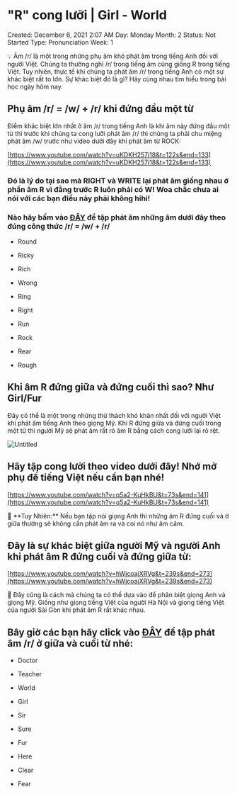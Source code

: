 # "R" cong lưỡi | Girl - World

Created: December 6, 2021 2:07 AM
Day: Monday
Month: 2
Status: Not Started
Type: Pronunciation
Week: 1

<aside>
💡 Âm /r/ là một trong những phụ âm khó phát âm trong tiếng Anh đối với người Việt. Chúng ta thường nghĩ /r/ trong tiếng âm cũng giống R trong tiếng Việt. Tuy nhiên, thực tế khi chúng ta phát âm /r/ trong tiếng Anh có một sự khác biệt rất to lớn. Sự khác biệt đó là gì? Hãy cùng nhau tìm hiểu trong bài học ngày hôm nay.

</aside>

## Phụ âm /r/ = /w/ + /r/ khi đứng đầu một từ

Điểm khác biệt lớn nhất ở âm /r/ trong tiếng Anh là khi âm này đứng đầu một từ thì trước khi chúng ta cong lưỡi phát âm /r/ thì chũng ta phải chu miệng phát âm /w/ trước như video dưới đây khi phát âm từ ROCK:

[https://www.youtube.com/watch?v=uKDKH257j18&t=122s&end=133](https://www.youtube.com/watch?v=uKDKH257j18&t=122s&end=133)

### Đó là lý do tại sao mà RIGHT và WRITE lại phát âm giống nhau ở phần âm R vì đằng trước R luôn phải có W! Woa chắc chưa ai nói với các bạn điều này phải không hihi!

### Nào hãy bấm vào [ĐÂY](https://share.elsanow.io/O9nxQU7nKlb?) để tập phát âm những âm dưới đây theo đúng công thức /r/ = /w/ + /r/

- Round
- Ricky
- Rich
- Wrong
- Ring

- Right
- Run
- Rock
- Rear
- Rough

## Khi âm R đứng giữa và đứng cuối thì sao? Như Girl/Fur

Đây có thể là một trong những thử thách khó khăn nhất đối với người Việt khi phát âm tiếng Anh theo giọng Mỹ. Khi R đứng giữa và đứng cuối trong một từ thì người Mỹ sẽ phát âm rất rõ âm R bằng cách cong lưỡi lại rõ rệt.

![Untitled](R%20cong%20lu%CC%9Bo%CC%9B%CC%83i%20Girl%20-%20World%2010a581f16dcf4438b3e4b80b4295db26/Untitled.png)

## Hãy tập cong lưỡi theo video dưới đây! Nhớ mở phụ đề tiếng Việt nếu cần bạn nhé!

[https://www.youtube.com/watch?v=q5a2-KuHkBU&t=73s&end=141](https://www.youtube.com/watch?v=q5a2-KuHkBU&t=73s&end=141)

<aside>
📌 **Tuy Nhiên:** Nếu bạn tập nói giọng Anh thì những âm R đứng cuối và ở giữa thường sẽ không cần phát âm ra và coi nó như âm câm.

</aside>

## Đây là sự khác biệt giữa người Mỹ và người Anh khi phát âm R đứng cuối và đứng giữa từ:

[https://www.youtube.com/watch?v=hWjcoajXRVg&t=239s&end=273](https://www.youtube.com/watch?v=hWjcoajXRVg&t=239s&end=273)

<aside>
📢 Đây cũng là cách mà chúng ta có thể dựa vào để phân biệt giọng Anh và giọng Mỹ. Giống như giọng tiếng Việt của người Hà Nội và giọng tiếng Việt của người Sài Gòn khi phát âm R rất khác nhau.

</aside>

## Bây giờ các bạn hãy click vào **[ĐÂY](https://share.elsanow.io/O9nxQU7nKlb?)** để tập phát âm /r/ ở giữa và cuối từ nhé:

- Doctor
- Teacher
- World
- Girl
- Sir

- Sure
- Fur
- Here
- Clear
- Fear